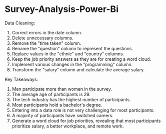 # Survey-Analysis-Power-Bi



Data Cleaning:

1. Correct errors in the date column.
2. Delete unnecessary columns.
3. Remove the "time taken" column.
4. Rename the "question" column to represent the questions.
5. Replace values in the "ethnic" and "country" columns.
6. Keep the job priority answers as they are for creating a word cloud.
7. Implement various changes in the "programming" column.
8. Transform the "salary" column and calculate the average salary.

Key Takeaways:

1. Men participate more than women in the survey.
2. The average age of participants is 29.
3. The tech industry has the highest number of participants.
4. Most participants hold a bachelor's degree.
5. Entering into a data role is not very challenging for most participants.
6. A majority of participants have switched careers.
7. Generate a word cloud for job priorities, revealing that most participants prioritize salary, a better workplace, and remote work.

